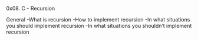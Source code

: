 0x08. C - Recursion

General
-What is recursion
-How to implement recursion
-In what situations you should implement recursion
-In what situations you shouldn’t implement recursion
